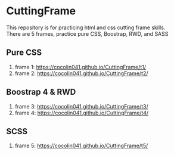 # CuttingFrame

This repository is for practicing html and css cutting frame skills.<br>
There are 5 frames, practice pure CSS, Boostrap, RWD, and SASS<br>

## Pure CSS
1. frame 1: https://cocolin041.github.io/CuttingFrame/t1/
2. frame 2: https://cocolin041.github.io/CuttingFrame/t2/

## Boostrap 4 & RWD
1. frame 3: https://cocolin041.github.io/CuttingFrame/t3/
2. frame 4: https://cocolin041.github.io/CuttingFrame/t4/

## SCSS
1. frame 5: https://cocolin041.github.io/CuttingFrame/t5/